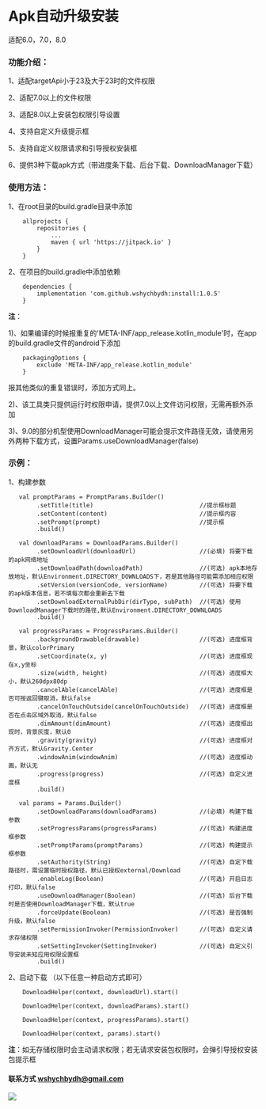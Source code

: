 # Apk自动升级安装

适配6.0，7.0，8.0

### 功能介绍：

1、适配targetApi小于23及大于23时的文件权限

2、适配7.0以上的文件权限

3、适配8.0以上安装包权限引导设置

4、支持自定义升级提示框

5、支持自定义权限请求和引导授权安装框

6、提供3种下载apk方式（带进度条下载、后台下载、DownloadManager下载）

### 使用方法：

1、在root目录的build.gradle目录中添加
```
    allprojects {
        repositories {
            ...
            maven { url 'https://jitpack.io' }
        }
    }
```

2、在项目的build.gradle中添加依赖
```
    dependencies {
        implementation 'com.github.wshychbydh:install:1.0.5'
    }
```

**注**：

1)、如果编译的时候报重复的'META-INF/app_release.kotlin_module'时，在app的build.gradle文件的android下添加
```
    packagingOptions {
        exclude 'META-INF/app_release.kotlin_module'
    }
```
报其他类似的重复错误时，添加方式同上。

2)、该工具类只提供运行时权限申请，提供7.0以上文件访问权限，无需再额外添加

3)、9.0的部分机型使用DownloadManager可能会提示文件路径无效，请使用另外两种下载方式，设置Params.useDownloadManager(false)

### 示例：

1、构建参数
```
   val promptParams = PromptParams.Builder()           
        .setTitle(title)                              //提示框标题
        .setContent(content)                          //提示框内容
        .setPrompt(prompt)                            //提示框
        .build() 

   val downloadParams = DownloadParams.Builder()
        .setDownloadUrl(downloadUrl)                  //(必填) 将要下载的apk网络地址
        .setDownloadPath(downloadPath)                //(可选) apk本地存放地址，默认Environment.DIRECTORY_DOWNLOADS下，若是其他路径可能需添加相应权限
        .setVersion(versionCode, versionName)         //(可选) 将要下载的apk版本信息，若不填每次都会重新去下载
        .setDownloadExternalPubDir(dirType, subPath)  //(可选) 使用DownloadManager下载时的路径,默认Environment.DIRECTORY_DOWNLOADS
        .build()

   val progressParams = ProgressParams.Builder()
        .backgroundDrawable(drawable)                 //(可选) 进度框背景，默认colorPrimary
        .setCoordinate(x, y)                          //(可选) 进度框现在x,y坐标
        .size(width, height)                          //(可选) 进度框大小，默认260dpx80dp
        .cancelAble(cancelAble)                       //(可选) 进度框是否可按返回键取消，默认false
        .cancelOnTouchOutside(cancelOnTouchOutside)   //(可选) 进度框是否在点击区域外取消，默认false
        .dimAmount(dimAmount)                         //(可选) 进度框出现时，背景灰度，默认0
        .gravity(gravity)                             //(可选) 进度框对齐方式，默认Gravity.Center
        .windowAnim(windowAnim)                       //(可选) 进度框动画，默认无
        .progress(progress)                           //(可选) 自定义进度框
        .build()

   val params = Params.Builder()
        .setDownloadParams(downloadParams)            //(必填) 构建下载参数
        .setProgressParams(progressParams)            //(可选) 构建进度框参数
        .setPromptParams(promptParams)                //(可选) 构建提示框参数
        .setAuthority(String)                         //(可选) 自定下载路径时，需设置临时授权路径，默认已授权external/Download
        .enableLog(Boolean)                           //(可选) 开启日志打印，默认false
        .useDownloadManager(Boolean)                  //(可选) 后台下载时是否使用DownloadManager下载，默认true
        .forceUpdate(Boolean)                         //(可选) 是否强制升级，默认false
        .setPermissionInvoker(PermissionInvoker)      //(可选) 自定义请求存储权限
        .setSettingInvoker(SettingInvoker)            //(可选) 自定义引导安装未知应用权限设置框
        .build() 
```
2、启动下载 （以下任意一种启动方式即可）
```
    DownloadHelper(context, downloadUrl).start()  
        
    DownloadHelper(context, downloadParams).start()
    
    DownloadHelper(context, progressParams).start()
    
    DownloadHelper(context, params).start()
```

**注**：如无存储权限时会主动请求权限；若无请求安装包权限时，会弹引导授权安装包提示框


#### 联系方式 wshychbydh@gmail.com

[![](https://jitpack.io/v/wshychbydh/install.svg)](https://jitpack.io/#wshychbydh/install)
